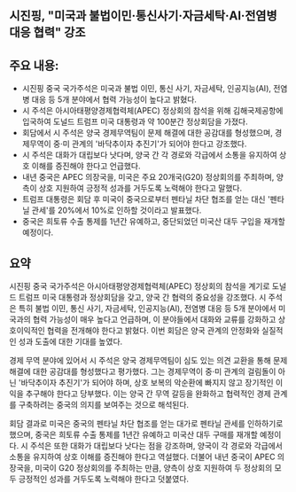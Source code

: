 ## 시진핑, "미국과 불법이민·통신사기·자금세탁·AI·전염병 대응 협력" 강조

## 주요 내용:
*   시진핑 중국 국가주석은 미국과 불법 이민, 통신 사기, 자금세탁, 인공지능(AI), 전염병 대응 등 5개 분야에서 협력 가능성이 높다고 밝혔다.
*   시 주석은 아시아태평양경제협력체(APEC) 정상회의 참석을 위해 김해국제공항에 입국하여 도널드 트럼프 미국 대통령과 약 100분간 정상회담을 가졌다.
*   회담에서 시 주석은 양국 경제무역팀이 문제 해결에 대한 공감대를 형성했으며, 경제무역이 중·미 관계의 '바닥추이자 추진기'가 되어야 한다고 강조했다.
*   시 주석은 대화가 대립보다 낫다며, 양국 간 각 경로와 각급에서 소통을 유지하여 상호 이해를 증진해야 한다고 언급했다.
*   내년 중국은 APEC 의장국을, 미국은 주요 20개국(G20) 정상회의를 주최하며, 양측이 상호 지원하여 긍정적 성과를 거두도록 노력해야 한다고 말했다.
*   트럼프 대통령은 회담 후 미국이 중국으로부터 펜타닐 차단 협조를 얻는 대신 '펜타닐 관세'를 20%에서 10%로 인하할 것이라고 발표했다.
*   중국은 희토류 수출 통제를 1년간 유예하고, 중단되었던 미국산 대두 구입을 재개할 예정이다.

## 요약

시진핑 중국 국가주석은 아시아태평양경제협력체(APEC) 정상회의 참석을 계기로 도널드 트럼프 미국 대통령과 정상회담을 갖고, 양국 간 협력의 중요성을 강조했다. 시 주석은 특히 불법 이민, 통신 사기, 자금세탁, 인공지능(AI), 전염병 대응 등 5개 분야에서 미국과의 협력 가능성이 매우 높다고 언급하며, 이 분야들에서 대화와 교류를 강화하고 상호이익적인 협력을 전개해야 한다고 밝혔다. 이번 회담은 양국 관계의 안정화와 실질적인 성과 도출에 대한 기대를 높였다.

경제 무역 분야에 있어서 시 주석은 양국 경제무역팀이 심도 있는 의견 교환을 통해 문제 해결에 대한 공감대를 형성했다고 평가했다. 그는 경제무역이 중·미 관계의 걸림돌이 아닌 '바닥추이자 추진기'가 되어야 하며, 상호 보복의 악순환에 빠지지 않고 장기적인 이익을 추구해야 한다고 당부했다. 이는 양국 간 무역 갈등을 완화하고 협력적인 경제 관계를 구축하려는 중국의 의지를 보여주는 것으로 해석된다.

회담 결과로 미국은 중국의 펜타닐 차단 협조를 얻는 대가로 펜타닐 관세를 인하하기로 했으며, 중국은 희토류 수출 통제를 1년간 유예하고 미국산 대두 구매를 재개할 예정이다. 시 주석은 또한 대화가 대립보다 낫다는 점을 강조하며, 양국이 각 경로와 각급에서 소통을 유지하여 상호 이해를 증진해야 한다고 역설했다. 더불어 내년 중국이 APEC 의장국을, 미국이 G20 정상회의를 주최하는 만큼, 양측이 상호 지원하여 두 정상회의 모두 긍정적인 성과를 거두도록 노력해야 한다고 덧붙였다.